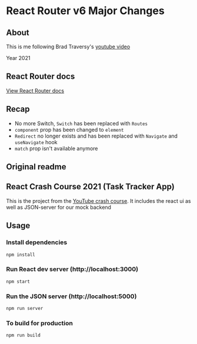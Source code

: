 # React Router v6 Major Changes

## About

This is me following Brad Traversy's [youtube video](https://youtu.be/k2Zk5cbiZhg)

Year 2021

## React Router docs

[View React Router docs](https://reactrouter.com/git)

## Recap

- No more Switch, `Switch` has been replaced with `Routes`
- `component` prop has been changed to `element`
- `Redirect` no longer exists and has been replaced with `Navigate` and `useNavigate` hook
- `match` prop isn't available anymore

## Original readme

## React Crash Course 2021 (Task Tracker App)

This is the project from the [YouTube crash course](https://www.youtube.com/watch?v=w7ejDZ8SWv8). It includes the react ui as well as JSON-server for our mock backend

## Usage

### Install dependencies

```
npm install
```

### Run React dev server (http://localhost:3000)

```
npm start
```

### Run the JSON server (http://localhost:5000)

```
npm run server
```

### To build for production

```
npm run build
```
